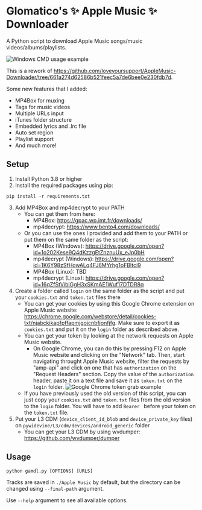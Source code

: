 # Glomatico's ✨ Apple Music ✨ Downloader
A Python script to download Apple Music songs/music videos/albums/playlists.

![Windows CMD usage example](https://i.imgur.com/byjqmGF.png)

This is a rework of https://github.com/loveyoursupport/AppleMusic-Downloader/tree/661a274d62586b521feec5a7de6bee0e230fdb7d.

Some new features that I added:
- MP4Box for muxing
- Tags for music videos
- Multiple URLs input
- iTunes folder structure
- Embedded lyrics and .lrc file
- Auto set region
- Playlist support
- And much more!

## Setup
1. Install Python 3.8 or higher
2. Install the required packages using pip: 
```
pip install -r requirements.txt
```
3. Add MP4Box and mp4decrypt to your PATH
    * You can get them from here:
        * MP4Box: https://gpac.wp.imt.fr/downloads/
        * mp4decrypt: https://www.bento4.com/downloads/
    * Or you can use the ones I provided and add them to your PATH or put them on the same folder as the script:
        * MP4Box (Windows): https://drive.google.com/open?id=1o202Kese9Q4dKzzgEtZnznuUx_eJp0bH
        * mp4decrypt (Windows): https://drive.google.com/open?id=1K6Y98zSfHowALq4FJ6MYrhg1oFBltci9
        * MP4Box (Linux): TBD
        * mp4decrypt (Linux): https://drive.google.com/open?id=16qZfStVibIGgH3xSKmAE1Wuf17DTDR8q
4. Create a folder called `login` on the same folder as the script and put your `cookies.txt` and `token.txt` files there
    * You can get your cookies by using this Google Chrome extension on Apple Music website: https://chrome.google.com/webstore/detail/cookies-txt/njabckikapfpffapmjgojcnbfjonfjfg. Make sure to export it as `cookies.txt` and put it on the `login` folder as described above.
    * You can get your token by looking at the network requests on Apple Music website. 
        * On Google Chrome, you can do this by pressing F12 on Apple Music website and clicking on the "Network" tab. Then, start navigating throught Apple Music website, filter the requests by "amp-api" and click on one that has `authorization` on the "Request Headers" section. Copy the value of the `authorization` header, paste it on a text file and save it as `token.txt` on the `login` folder.
        ![Google Chrome token grab example](https://i.imgur.com/9YyfGn4.png)
    * If you have previously used the old version of this script, you can just copy your `cookies.txt` and `token.txt` files from the old version to the `login` folder. You will have to add `Bearer ` before your token on the `token.txt` file.
5. Put your L3 CDM (`device_client_id_blob` and `device_private_key` files) on `pywidevine/L3/cdm/devices/android_generic` folder
    * You can get your L3 CDM by using wvdumper: https://github.com/wvdumper/dumper
## Usage
```
python gamdl.py [OPTIONS] [URLS]
```
Tracks are saved in `./Apple Music` by default, but the directory can be changed using `--final-path` argument.

Use `--help` argument to see all available options.
